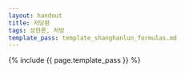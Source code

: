 ```yaml
---
layout: handout
title: 저당환
tags: 상한론, 처방
template_pass: template_shanghanlun_formulas.md
---
```



{% include {{ page.template_pass }} %}